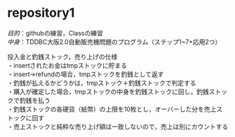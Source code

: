 # repository1
*目的*：githubの練習，Classの練習  
*中身*：TDDBC大阪2.0自動販売機問題のプログラム（ステップ1~7+応用2つ）

投入金と釣銭ストック，売り上げの仕様  
・insertされたお金はtmpストックに貯まる  
・insert→refundの場合，tmpストックを釣銭として返す  
・釣銭が払えるかどうかは，tmpストック＋釣銭ストックで判定する  
・購入が確定した場合，tmpストックの中身を釣銭ストックに回し，釣銭ストックで釣銭を払う  
・釣銭ストックの各硬貨（紙幣）の上限を10枚とし，オーバーした分を売上ストックに回す  
・売上ストックと純粋な売り上げ額は一致しないので，売上は別にカウントする  
